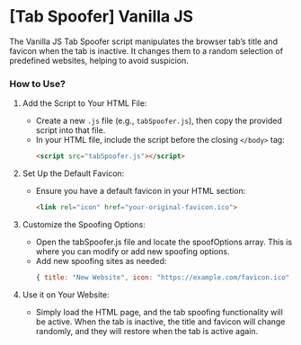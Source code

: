 # [Tab Spoofer] Vanilla JS

The Vanilla JS Tab Spoofer script manipulates the browser tab’s title and favicon when the tab is inactive. It changes them to a random selection of predefined websites, helping to avoid suspicion.

### How to Use?

1. Add the Script to Your HTML File:
    - Create a new `.js` file (e.g., `tabSpoofer.js`), then copy the provided script into that file.
    - In your HTML file, include the script before the closing `</body>` tag:
        ```html
        <script src="tabSpoofer.js"></script>
        ```

2. Set Up the Default Favicon:
    - Ensure you have a default favicon in your HTML <head> section:
        ```html
        <link rel="icon" href="your-original-favicon.ico">
        ```

3. Customize the Spoofing Options:
    - Open the tabSpoofer.js file and locate the spoofOptions array. This is where you can modify or add new spoofing options.
    - Add new spoofing sites as needed:
        ```js
        { title: "New Website", icon: "https://example.com/favicon.ico" }
        ```

4. Use it on Your Website:
    - Simply load the HTML page, and the tab spoofing functionality will be active. When the tab is inactive, the title and favicon will change randomly, and they will restore when the tab is active again.
